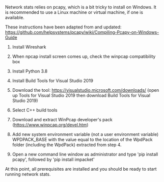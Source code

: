 Network stats relies on pcapy, which is a bit tricky to install on Windows. It is recommended to use a Linux machine or virtual machine, if one is available.

These instructions have been adapted from and updated: https://github.com/helpsystems/pcapy/wiki/Compiling-Pcapy-on-Windows-Guide

1. Install Wireshark
  1. When npcap install screen comes up, check the winpcap compatibility box

2. Install Python 3.8

3. Install Build Tools for Visual Studio 2019
  1. Download the tool: https://visualstudio.microsoft.com/downloads/ (open up Tools for Visual Studio 2019 then download Build Tools for Visual Studio 2019)
  2. Select C++ build tools

4. Download and extract WinPcap developer's pack (https://www.winpcap.org/devel.htm)

5. Add new system environment variable (not a user environment variable) WPDPACK_BASE with the value equal to the location of the WpdPack folder (including the WpdPack) extracted from step 4.

6. Open a new command line window as administrator and type 'pip install pcapy', followed by 'pip install impacket'

At this point, all prerequisites are installed and you should be ready to start running network stats.

